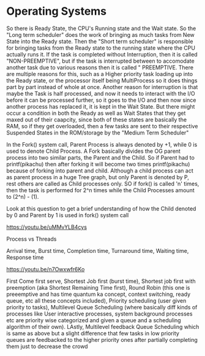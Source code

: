 # **Operating Systems**
So there is Ready State, the CPU's Running state and the Wait state. So the "Long term scheduler" does the work of bringing as much tasks from New State into the Ready state. Then the "Short term scheduler" is responsible for bringing tasks from the Ready state to the running state where the CPU actually runs it. If the task is completed without Interruption, then it is called "NON-PREEMPTIVE", but if the task is interrupted between to accomodate another task due to various reasons then it is called " PREEMPTIVE. There are multiple reasons for this, such as a Higher priority task loading up into the Ready state, or the processor itself being MultiProcess so it does things part by part instead of whole at once. Another reason for interruption is that maybe the Task is half processed, and now it needs to interact with the I/O before it can be processed further, so it goes to the I/O and then now since another process has replaced it, it is kept in the Wait State. But there might occur a condition in both the Ready as well as Wait States that they get maxed out of their caapcity, since both of these states are basically the RAM, so if they get overloaded, then a few tasks are sent to their respective Suspended States in the ROM/storage by the "Medium Term Scheduler"


In the Fork() system call, Parent Process is always denoted by +1, while 0 is used to denote Child Process. A Fork basically divides the OG parent process into two similar parts, the Parent and the Child. So if Parent had to printf(pikachu) then after forking it will become two times printf(pikachu) because of forking into parent and child. Although a child process can act as parent process in a huge Tree graph, but only Parent is denoted by P, rest others are called as Child processes only. SO if fork() is called 'n' times, then the task is performed for 2^n times while the Child Processes amount to (2^n) - (1).

Look at this question to get a brief understanding of how the Child denoted by 0 and Parent by 1 is used in fork() system call

<https://youtu.be/uMMvYLB4cys>

Process vs Threads

Arrival time, Burst time, Completion time, Turnaround time, Waiting time, Response time

<https://youtu.be/n7Owxwfr6Ko>

First Come first serve, Shortest Job first (burst time), Shortest job first with preemption (aka Shortest Remaining Time first),  Round Robin (this one is preeemptive and has time quantum ka concept, context switching, ready queue, etc all these concepts included), Priority scheduling (user given priority to tasks), Multilevel Queue Scheduling (where basically diff kinds of processes like User interactive processes, system background processes etc are priority wise categorized and given a queue and a scheduling algorithm of their own). LAstly, Multilevel feedback Queue Scheduling which is same as above but a slight difference that few tasks in low priority queues are feedbacked to the higher priority ones after partially completing them just to decrease the crowd




